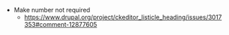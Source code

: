 * Make number not required
  * https://www.drupal.org/project/ckeditor_listicle_heading/issues/3017353#comment-12877605
